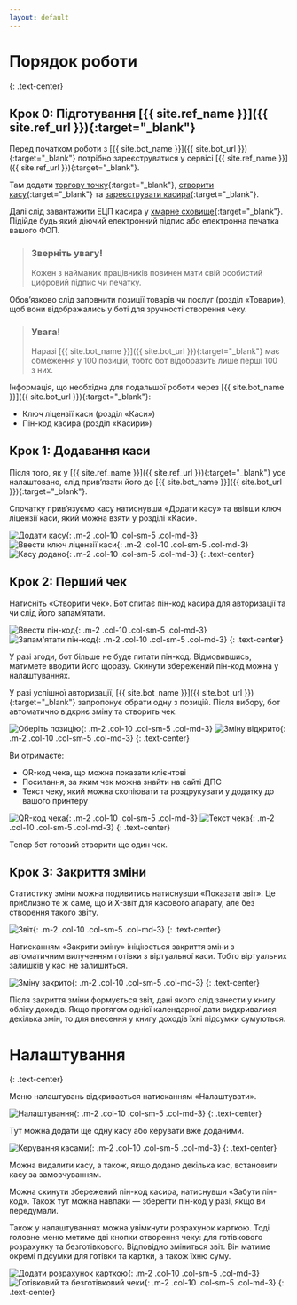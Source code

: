 ```yaml
---
layout: default
---
```

# Порядок роботи
{: .text-center}

## Крок 0: Підготування [{{ site.ref_name }}]({{ site.ref_url }}){:target="_blank"}

Перед початком роботи з&nbsp;[{{ site.bot_name }}]({{ site.bot_url }}){:target="_blank"}
потрібно зареєструватися у&nbsp;сервісі [{{ site.ref_name }}]({{ site.ref_url }}){:target="_blank"}.

Там додати [торгову точку](https://youtu.be/vFiIGkTwwe0){:target="_blank"},
[створити касу](https://youtu.be/DiDsXCKEnNw){:target="_blank"} та
[зареєструвати касира](https://youtu.be/RZeBTGeFr0I){:target="_blank"}.

Далі слід завантажити ЕЦП касира у&nbsp;[хмарне сховище](https://fb.watch/alieJ_AHfc/){:target="_blank"}.
Підійде будь який діючий електронний підпис або електронна печатка вашого ФОП.

> ### Зверніть увагу!
> Кожен з&nbsp;найманих працівників повинен мати свій особистий цифровий підпис чи печатку.

Обов’язково слід заповнити позиції товарів чи послуг (розділ «Товари»), 
щоб вони відображались у&nbsp;боті для&nbsp;зручності створення чеку.

> ### Увага!
> Наразі [{{ site.bot_name }}]({{ site.bot_url }}){:target="_blank"} має обмеження у&nbsp;100 позицій,
> тобто бот відобразить лише перші 100 з&nbsp;них.

Інформація, що необхідна для&nbsp;подальшої роботи через [{{ site.bot_name }}]({{ site.bot_url }}){:target="_blank"}:
* Ключ ліцензії каси (розділ «Каси»)
* Пін-код касира (розділ «Касири»)

## Крок 1: Додавання каси

Після того, як у&nbsp;[{{ site.ref_name }}]({{ site.ref_url }}){:target="_blank"} усе налаштовано,
слід прив’язати його до&nbsp;[{{ site.bot_name }}]({{ site.bot_url }}){:target="_blank"}.

Спочатку прив’язуємо касу натиснувши «Додати касу» та ввівши ключ ліцензії каси,
який можна взяти у&nbsp;розділі «Каси».

![Додати касу](/assets/images/step_1_1.jpg){: .m-2 .col-10 .col-sm-5 .col-md-3}
![Ввести ключ ліцензії каси](/assets/images/step_1_2.jpg){: .m-2 .col-10 .col-sm-5 .col-md-3}
![Касу додано](/assets/images/step_1_3.jpg){: .m-2 .col-10 .col-sm-5 .col-md-3}
{: .text-center}

## Крок 2: Перший чек

Натисніть «Створити чек». Бот спитає пін-код касира для авторизації та чи слід його запам’ятати.

![Ввести пін-код](/assets/images/step_2_1.jpg){: .m-2 .col-10 .col-sm-5 .col-md-3}
![Запам'ятати пін-код](/assets/images/step_2_2.jpg){: .m-2 .col-10 .col-sm-5 .col-md-3}
{: .text-center}

У разі згоди, бот більше не буде питати пін-код. Відмовившись, матимете вводити його щоразу. 
Скинути збережений пін-код можна у налаштуваннях.

У разі успішної авторизації, [{{ site.bot_name }}]({{ site.bot_url }}){:target="_blank"} 
запропонує обрати одну з позицій. Після вибору, бот автоматично відкриє зміну та створить чек.

![Оберіть позицію](/assets/images/step_2_3.jpg){: .m-2 .col-10 .col-sm-5 .col-md-3}
![Зміну відкрито](/assets/images/step_2_4.jpg){: .m-2 .col-10 .col-sm-5 .col-md-3}
{: .text-center}

Ви отримаєте:
* QR-код чека, що можна показати клієнтові
* Посилання, за яким чек можна знайти на сайті ДПС
* Текст чеку, який можна скопіювати та роздрукувати у додатку до вашого принтеру

![QR-код чека](/assets/images/step_2_5.jpg){: .m-2 .col-10 .col-sm-5 .col-md-3}
![Текст чека](/assets/images/step_2_6.jpg){: .m-2 .col-10 .col-sm-5 .col-md-3}
{: .text-center}

Тепер бот готовий створити ще один чек.

## Крок 3: Закриття зміни

Статистику зміни можна подивитись натиснувши «Показати звіт». 
Це приблизно те ж саме, що й X-звіт для касового апарату, але без створення такого звіту.

![Звіт](/assets/images/step_3_1.jpg){: .m-2 .col-10 .col-sm-5 .col-md-3}
{: .text-center}

Натисканням «Закрити зміну» ініціюється закриття зміни з автоматичним вилученням готівки з віртуальної каси.
Тобто віртуальних залишків у касі не залишиться.

![Зміну закрито](/assets/images/step_3_2.jpg){: .m-2 .col-10 .col-sm-5 .col-md-3}
{: .text-center}

Після закриття зміни формується звіт, дані якого слід занести у книгу обліку доходів.
Якщо протягом однієї календарної дати видкривалися декілька змін, то для внесення у книгу доходів їхні підсумки сумуються.

# Налаштування
{: .text-center}

Меню налаштувань відкривається натисканням «Налаштувати».

![Налаштування](/assets/images/settings_1.jpg){: .m-2 .col-10 .col-sm-5 .col-md-3}
{: .text-center}

Тут можна додати ще одну касу або керувати вже доданими.

![Керування касами](/assets/images/settings_2.jpg){: .m-2 .col-10 .col-sm-5 .col-md-3}
{: .text-center}

Можна видалити касу, а також, якщо додано декілька кас, встановити касу за замовчуванням.

Можна скинути збережений пін-код касира, натиснувши «Забути пін-код».
Також тут можна навпаки — зберегти пін-код у разі, якщо ви передумали.

Також у налаштуваннях можна увімкнути розрахунок карткою.
Тоді головне меню метиме дві кнопки створення чеку: для готівкового розрахунку та безготівкового.
Відповідно зміниться звіт. Він матиме окремі підсумки для готівки та картки, а також їхню суму.

![Додати розрахунок карткою](/assets/images/settings_3.jpg){: .m-2 .col-10 .col-sm-5 .col-md-3}
![Готівковий та безготівковий чеки](/assets/images/settings_4.jpg){: .m-2 .col-10 .col-sm-5 .col-md-3}
{: .text-center}
